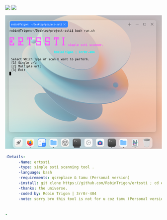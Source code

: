 
<img src="https://img.shields.io/badge/-Linux-black?style=for-the-badge&logo=Linux&logoColor=white"> <img src="https://img.shields.io/badge/-Terminal-black?style=for-the-badge&logo=GNU%20Bash&logoColor=white">

<p align="center"><img alt="https://raw.githubusercontent.com/3rr0r-4O4/SecFuzzer/main/dirfuzzer.png" width="700px" src="https://raw.githubusercontent.com/RobinTrigon/ertssti/main/core/test.png" /></p>


```yaml
-Details:
      -Name: ertssti
      -type: simple ssti scanning tool .
      -language: bash
      -requirements: qsreplace & tamu (Personal version)
      -install: git clone https://github.com/RobinTrigon/ertssti ; cd ertssti ; bash run.sh
      -thanks: the universe.
      -coded by: Robin Trigon | 3rr0r-404
      -note: sorry bro this tool is not for u coz tamu (Personal version) is not exist in your computer.
    

-

```


